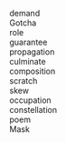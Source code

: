 demand  
Gotcha  
role  
guarantee  
propagation  
culminate  
composition  
scratch  
skew  
occupation  
constellation  
poem  
Mask 